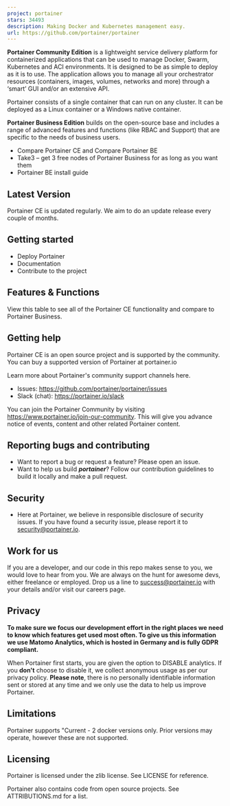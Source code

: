 ```yaml
---
project: portainer
stars: 34493
description: Making Docker and Kubernetes management easy.
url: https://github.com/portainer/portainer
---
```


**Portainer Community Edition** is a lightweight service delivery platform for containerized applications that can be used to manage Docker, Swarm, Kubernetes and ACI environments. It is designed to be as simple to deploy as it is to use. The application allows you to manage all your orchestrator resources (containers, images, volumes, networks and more) through a ‘smart’ GUI and/or an extensive API.

Portainer consists of a single container that can run on any cluster. It can be deployed as a Linux container or a Windows native container.

**Portainer Business Edition** builds on the open-source base and includes a range of advanced features and functions (like RBAC and Support) that are specific to the needs of business users.

-   Compare Portainer CE and Compare Portainer BE
-   Take3 – get 3 free nodes of Portainer Business for as long as you want them
-   Portainer BE install guide

Latest Version
--------------

Portainer CE is updated regularly. We aim to do an update release every couple of months.

Getting started
---------------

-   Deploy Portainer
-   Documentation
-   Contribute to the project

Features & Functions
--------------------

View this table to see all of the Portainer CE functionality and compare to Portainer Business.

Getting help
------------

Portainer CE is an open source project and is supported by the community. You can buy a supported version of Portainer at portainer.io

Learn more about Portainer's community support channels here.

-   Issues: https://github.com/portainer/portainer/issues
-   Slack (chat): https://portainer.io/slack

You can join the Portainer Community by visiting https://www.portainer.io/join-our-community. This will give you advance notice of events, content and other related Portainer content.

Reporting bugs and contributing
-------------------------------

-   Want to report a bug or request a feature? Please open an issue.
-   Want to help us build **_portainer_**? Follow our contribution guidelines to build it locally and make a pull request.

Security
--------

-   Here at Portainer, we believe in responsible disclosure of security issues. If you have found a security issue, please report it to security@portainer.io.

Work for us
-----------

If you are a developer, and our code in this repo makes sense to you, we would love to hear from you. We are always on the hunt for awesome devs, either freelance or employed. Drop us a line to success@portainer.io with your details and/or visit our careers page.

Privacy
-------

**To make sure we focus our development effort in the right places we need to know which features get used most often. To give us this information we use Matomo Analytics, which is hosted in Germany and is fully GDPR compliant.**

When Portainer first starts, you are given the option to DISABLE analytics. If you **don't** choose to disable it, we collect anonymous usage as per our privacy policy. **Please note**, there is no personally identifiable information sent or stored at any time and we only use the data to help us improve Portainer.

Limitations
-----------

Portainer supports "Current - 2 docker versions only. Prior versions may operate, however these are not supported.

Licensing
---------

Portainer is licensed under the zlib license. See LICENSE for reference.

Portainer also contains code from open source projects. See ATTRIBUTIONS.md for a list.

